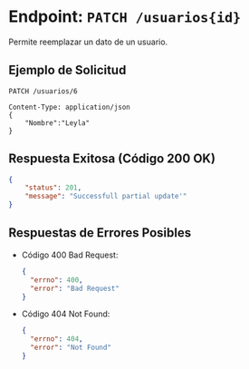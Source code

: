 # Endpoint: `PATCH /usuarios{id}`

Permite reemplazar un dato de un usuario.

## Ejemplo de Solicitud
```http
PATCH /usuarios/6

Content-Type: application/json
{
    "Nombre":"Leyla"
}
```

## Respuesta Exitosa (Código 200 OK)
```json
{
    "status": 201,
    "message": "Successfull partial update'"
}
```

## Respuestas de Errores Posibles
- Código 400 Bad Request:

  ```json
  {
    "errno": 400,
    "error": "Bad Request"
  }
  ```
- Código 404 Not Found:

  ```json
  {
    "errno": 404,
    "error": "Not Found"
  }
  ```